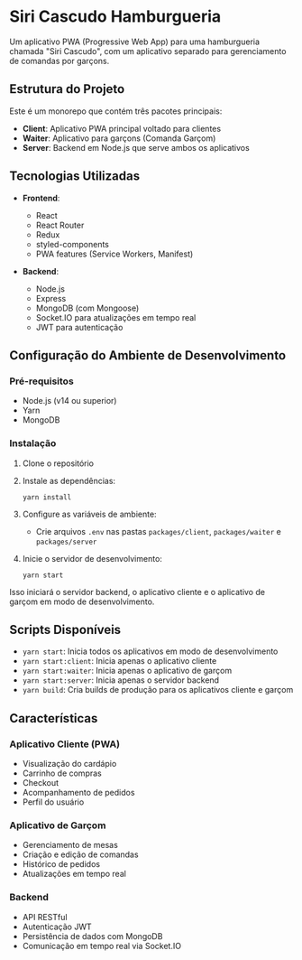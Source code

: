 # Siri Cascudo Hamburgueria

Um aplicativo PWA (Progressive Web App) para uma hamburgueria chamada "Siri Cascudo", com um aplicativo separado para gerenciamento de comandas por garçons.

## Estrutura do Projeto

Este é um monorepo que contém três pacotes principais:

- **Client**: Aplicativo PWA principal voltado para clientes
- **Waiter**: Aplicativo para garçons (Comanda Garçom)
- **Server**: Backend em Node.js que serve ambos os aplicativos

## Tecnologias Utilizadas

- **Frontend**:
  - React
  - React Router
  - Redux
  - styled-components
  - PWA features (Service Workers, Manifest)

- **Backend**:
  - Node.js
  - Express
  - MongoDB (com Mongoose)
  - Socket.IO para atualizações em tempo real
  - JWT para autenticação

## Configuração do Ambiente de Desenvolvimento

### Pré-requisitos

- Node.js (v14 ou superior)
- Yarn
- MongoDB

### Instalação

1. Clone o repositório
2. Instale as dependências:
   ```
   yarn install
   ```
3. Configure as variáveis de ambiente:
   - Crie arquivos `.env` nas pastas `packages/client`, `packages/waiter` e `packages/server`

4. Inicie o servidor de desenvolvimento:
   ```
   yarn start
   ```

Isso iniciará o servidor backend, o aplicativo cliente e o aplicativo de garçom em modo de desenvolvimento.

## Scripts Disponíveis

- `yarn start`: Inicia todos os aplicativos em modo de desenvolvimento
- `yarn start:client`: Inicia apenas o aplicativo cliente
- `yarn start:waiter`: Inicia apenas o aplicativo de garçom
- `yarn start:server`: Inicia apenas o servidor backend
- `yarn build`: Cria builds de produção para os aplicativos cliente e garçom

## Características

### Aplicativo Cliente (PWA)
- Visualização do cardápio
- Carrinho de compras
- Checkout
- Acompanhamento de pedidos
- Perfil do usuário

### Aplicativo de Garçom
- Gerenciamento de mesas
- Criação e edição de comandas
- Histórico de pedidos
- Atualizações em tempo real

### Backend
- API RESTful
- Autenticação JWT
- Persistência de dados com MongoDB
- Comunicação em tempo real via Socket.IO